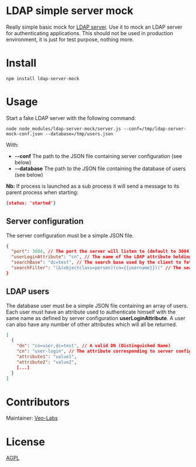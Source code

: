 # LDAP simple server mock

Really simple basic mock for [LDAP server](https://tools.ietf.org/html/rfc4511). Use it to mock an LDAP server for authenticating applications. This should not be used in production environment, it is just for test purpose, nothing more.

# Install

    npm install ldap-server-mock

# Usage

Start a fake LDAP server with the following command:

    node node_modules/ldap-server-mock/server.js --conf=/tmp/ldap-server-mock-conf.json --database=/tmp/users.json

With:

- **--conf** The path to the JSON file containing server configuration (see below)
- **--database** The path to the JSON file containing the database of users (see below)

**Nb:** If process is launched as a sub process it will send a message to its parent process when starting:

```json
{status: 'started'}
```

## Server configuration

The server configuration must be a simple JSON file.

```json
{
  "port": 3004, // The port the server will listen to (default to 3004)
  "userLoginAttribute": "cn", // The name of the LDAP attribute holding the user login (default to cn)
  "searchBase": "dc=test", // The search base used by the client to fetch user trying to connect (default to dc=test)
  "searchFilter": "(&(objectclass=person)(cn={{username}}))" // The search filter used to fetch user trying to connect with the placeholder {{username}} (default to (&(objectclass=person)(cn={{username}})))
}
```

## LDAP users

The database user must be a simple JSON file containing an array of users. Each user must have an attribute used to authenticate himself with the same name as defined by server configuration **userLoginAttribute**.
A user can also have any number of other attributes which will all be returned.

```json
[
  {
    "dn": "cn=user,dc=test", // A valid DN (Distinguished Name)
    "cn": "user-login", // The attribute corresponding to server configuration "userLoginAttribute"
    "attribute1": "value1",
    "attribute2": "value2",
    [...]
  }
]
```

# Contributors

Maintainer: [Veo-Labs](http://www.veo-labs.com/)

# License

[AGPL](http://www.gnu.org/licenses/agpl-3.0.en.html)
